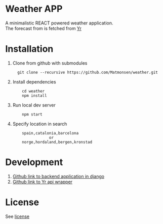 # Weather APP
A minimalistic REACT powered weather application.  
The forecast from is fetched from [Yr](http://om.yr.no/verdata/free-weather-data/)

# Installation
1. Clone from github with submodules
    ```
      git clone --recursive https://github.com/Matmonsen/weather.git 
    ```  
2. Install dependencies  
    ```
        cd weather
        npm install
    ```  
3. Run local dev server  
    ```
        npm start
    ```  
4. Specify location in search
    ```
        spain,catalonia,barcelona
                    or
        norge,hordaland,bergen,kronstad
    ```
# Development
1. [Github link to backend application in django](https://github.com/Matmonsen/weather_api)
2. [Github link to Yr api wrapper](https://github.com/Matmonsen/py-yr)

# License
See [license](https://github.com/Matmonsen/weather_app/blob/master/LICENSE)